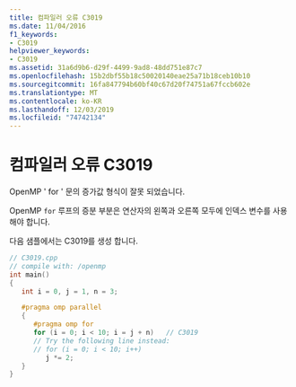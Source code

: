 ```yaml
---
title: 컴파일러 오류 C3019
ms.date: 11/04/2016
f1_keywords:
- C3019
helpviewer_keywords:
- C3019
ms.assetid: 31a6d9b6-d29f-4499-9ad8-48dd751e87c7
ms.openlocfilehash: 15b2dbf55b18c50020140eae25a71b18ceb10b10
ms.sourcegitcommit: 16fa847794b60bf40c67d20f74751a67fccb602e
ms.translationtype: MT
ms.contentlocale: ko-KR
ms.lasthandoff: 12/03/2019
ms.locfileid: "74742134"
---
```

# <a name="compiler-error-c3019"></a>컴파일러 오류 C3019

OpenMP ' for ' 문의 증가값 형식이 잘못 되었습니다.

OpenMP `for` 루프의 증분 부분은 연산자의 왼쪽과 오른쪽 모두에 인덱스 변수를 사용 해야 합니다.

다음 샘플에서는 C3019를 생성 합니다.

```cpp
// C3019.cpp
// compile with: /openmp
int main()
{
   int i = 0, j = 1, n = 3;

   #pragma omp parallel
   {
      #pragma omp for
      for (i = 0; i < 10; i = j + n)   // C3019
      // Try the following line instead:
      // for (i = 0; i < 10; i++)
         j *= 2;
   }
}
```
